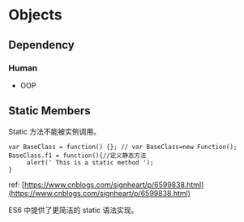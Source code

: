 # Objects

## Dependency

### Human

* OOP

## Static Members

Static 方法不能被实例调用。

```text
var BaseClass = function() {}; // var BaseClass=new Function();  
BaseClass.f1 = function(){//定义静态方法  
     alert(' This is a static method ');  
}
```

ref: [https://www.cnblogs.com/signheart/p/6599838.html](https://www.cnblogs.com/signheart/p/6599838.html)

ES6 中提供了更简洁的 static 语法实现。

